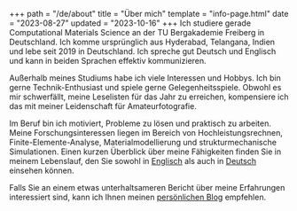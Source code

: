 +++
path = "/de/about"
title = "Über mich"
template = "info-page.html"
date = "2023-08-27"
updated = "2023-10-16"
+++
Ich studiere gerade Computational Materials Science an der TU Bergakademie Freiberg in Deutschland. Ich komme ursprünglich aus Hyderabad, Telangana, Indien und lebe seit 2019 in Deutschland. Ich spreche gut Deutsch und Englisch und kann in beiden Sprachen effektiv kommunizieren.


Außerhalb meines Studiums habe ich viele Interessen und Hobbys. Ich bin gerne Technik-Enthusiast und spiele gerne Gelegenheitsspiele. Obwohl es mir schwerfällt, meine Leselisten für das Jahr zu erreichen, kompensiere ich das mit meiner Leidenschaft für Amateurfotografie.


Im Beruf bin ich motiviert, Probleme zu lösen und praktisch zu arbeiten. Meine Forschungsinteressen liegen im Bereich von Hochleistungsrechnen, Finite-Elemente-Analyse, Materialmodellierung und strukturmechanische Simulationen. Einen kurzen Überblick über meine Fähigkeiten finden Sie in meinem Lebenslauf, den Sie sowohl in [Englisch](https://mukund-yedunuthala.de/about/pdf/CV_Venkata-Mukund-Kashyap_Yedunuthala.pdf) als auch in [Deutsch](https://mukund-yedunuthala.de/about/pdf/Lebenslauf_Venkata-Mukund-Kashyap_Yedunuthala.pdf) einsehen können.


Falls Sie an einem etwas unterhaltsameren Bericht über meine Erfahrungen interessiert sind, kann ich Ihnen meinen [persönlichen Blog](https://kathalubymukund.wordpress.com/) empfehlen.